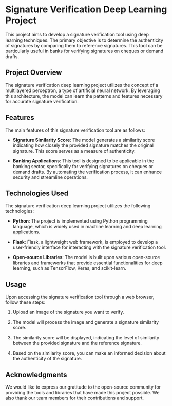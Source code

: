 # Signature Verification Deep Learning Project

This project aims to develop a signature verification tool using deep learning techniques. The primary objective is to determine the authenticity of signatures by comparing them to reference signatures. This tool can be particularly useful in banks for verifying signatures on cheques or demand drafts.

## Project Overview

The signature verification deep learning project utilizes the concept of a multilayered perceptron, a type of artificial neural network. By leveraging this architecture, the model can learn the patterns and features necessary for accurate signature verification.

## Features

The main features of this signature verification tool are as follows:

- **Signature Similarity Score**: The model generates a similarity score indicating how closely the provided signature matches the original signature. This score serves as a measure of authenticity.

- **Banking Applications**: This tool is designed to be applicable in the banking sector, specifically for verifying signatures on cheques or demand drafts. By automating the verification process, it can enhance security and streamline operations.

## Technologies Used

The signature verification deep learning project utilizes the following technologies:

- **Python**: The project is implemented using Python programming language, which is widely used in machine learning and deep learning applications.

- **Flask**: Flask, a lightweight web framework, is employed to develop a user-friendly interface for interacting with the signature verification tool.

- **Open-source Libraries**: The model is built upon various open-source libraries and frameworks that provide essential functionalities for deep learning, such as TensorFlow, Keras, and scikit-learn.

## Usage

Upon accessing the signature verification tool through a web browser, follow these steps:

1. Upload an image of the signature you want to verify.

2. The model will process the image and generate a signature similarity score.

3. The similarity score will be displayed, indicating the level of similarity between the provided signature and the reference signature.

4. Based on the similarity score, you can make an informed decision about the authenticity of the signature.


## Acknowledgments

We would like to express our gratitude to the open-source community for providing the tools and libraries that have made this project possible. We also thank our team members for their contributions and support.
